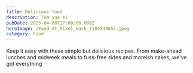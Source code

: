 ```yaml
---
title: Delicious food
description: Tom yua ei
pubDate: 2025-04-08T17:00:00.000Z
heroImage: /Food_At_Pixel_Hack_(18454965).jpeg
category: Food
---
```


Keep it easy with these simple but delicious recipes. From make-ahead lunches and midweek meals to fuss-free sides and moreish cakes, we've got everything
